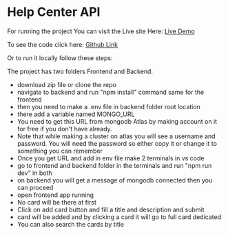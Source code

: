 # Help Center API

For running the project
You can visit the Live site Here:
[Live Demo](https://future-skills-render.onrender.com/)

To see the code click here:
[Github Link](https://github.com/nerdyRK/future-skills)

Or to run it locally follow these steps:

The project has two folders Frontend and Backend.

- download zip file or clone the repo
- navigate to backend and run "npm install" command same for the frontend
- then you need to make a .env file in backend folder root location
- there add a variable named MONGO_URL
- You need to get this URL from mongodb Atlas by making account on it for free if you don't have already.
- Note that while making a cluster on atlas you will see a username and password. You will need the password so either copy it or change it to something you can remember
- Once you get URL and add in env file make 2 terminals in vs code
- go to frontend and backend folder in the terminals and run "npm run dev" in both
- on backend you will get a message of mongodb connected then you can proceed
- open frontend app running
- No card will be there at first
- Click on add card button and fill a title and description and submit
- card will be added and by clicking a card it will go to full card dedicated
- You can also search the cards by title
